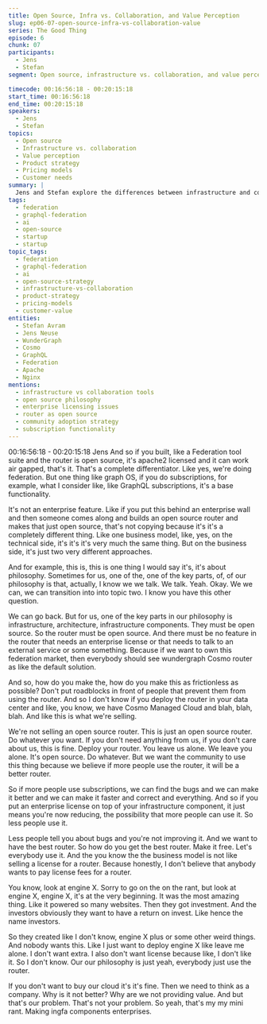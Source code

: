 ```yaml
---
title: Open Source, Infra vs. Collaboration, and Value Perception
slug: ep06-07-open-source-infra-vs-collaboration-value
series: The Good Thing
episode: 6
chunk: 07
participants:
  - Jens
  - Stefan
segment: Open source, infrastructure vs. collaboration, and value perception

timecode: 00:16:56:18 - 00:20:15:18
start_time: 00:16:56:18
end_time: 00:20:15:18
speakers:
  - Jens
  - Stefan
topics:
  - Open source
  - Infrastructure vs. collaboration
  - Value perception
  - Product strategy
  - Pricing models
  - Customer needs
summary: |
  Jens and Stefan explore the differences between infrastructure and collaboration tools, the value perception of each, and how open source plays a role in product strategy and pricing models.
tags:
  - federation
  - graphql-federation
  - ai
  - open-source
  - startup
  - startup
topic_tags:
  - federation
  - graphql-federation
  - ai
  - open-source-strategy
  - infrastructure-vs-collaboration
  - product-strategy
  - pricing-models
  - customer-value
entities:
  - Stefan Avram
  - Jens Neuse
  - WunderGraph
  - Cosmo
  - GraphQL
  - Federation
  - Apache
  - Nginx
mentions:
  - infrastructure vs collaboration tools
  - open source philosophy
  - enterprise licensing issues
  - router as open source
  - community adoption strategy
  - subscription functionality
---
```


00:16:56:18 - 00:20:15:18
Jens
And so if you built, like a Federation tool suite and the router is open source, it's apache2
licensed and it can work air gapped, that's it. That's a complete differentiator. Like yes, we're
doing federation. But one thing like graph OS, if you do subscriptions, for example, what I
consider like, like GraphQL subscriptions, it's a base functionality.

It's not an enterprise feature. Like if you put this behind an enterprise wall and then someone
comes along and builds an open source router and makes that just open source, that's not
copying because it's it's a completely different thing. Like one business model, like, yes, on the
technical side, it's it's it's very much the same thing. But on the business side, it's just two very
different approaches.

And for example, this is, this is one thing I would say it's, it's about philosophy. Sometimes for
us, one of the, one of the key parts, of, of our philosophy is that, actually, I know we we talk. We
talk. Yeah. Okay. We we can, we can transition into into topic two. I know you have this other
question.

We can go back. But for us, one of the key parts in our philosophy is infrastructure, architecture,
infrastructure components. They must be open source. So the router must be open source. And
there must be no feature in the router that needs an enterprise license or that needs to talk to an
external service or some something. Because if we want to own this federation market, then
everybody should see wundergraph Cosmo router as like the default solution.

And so, how do you make the, how do you make this as frictionless as possible? Don't put
roadblocks in front of people that prevent them from using the router. And so I don't know if you
deploy the router in your data center and like, you know, we have Cosmo Managed Cloud and
blah, blah, blah. And like this is what we're selling.

We're not selling an open source router. This is just an open source router. Do whatever you
want. If you don't need anything from us, if you don't care about us, this is fine. Deploy your
router. You leave us alone. We leave you alone. It's open source. Do whatever. But we want the
community to use this thing because we believe if more people use the router, it will be a better
router.

So if more people use subscriptions, we can find the bugs and we can make it better and we
can make it faster and correct and everything. And so if you put an enterprise license on top of
your infrastructure component, it just means you're now reducing, the possibility that more
people can use it. So less people use it.

Less people tell you about bugs and you're not improving it. And we want to have the best
router. So how do you get the best router. Make it free. Let's everybody use it. And the you know
the the business model is not like selling a license for a router. Because honestly, I don't believe
that anybody wants to pay license fees for a router.

You know, look at engine X. Sorry to go on the on the rant, but look at engine X, engine X, it's at
the very beginning. It was the most amazing thing. Like it powered so many websites. Then they
got investment. And the investors obviously they want to have a return on invest. Like hence the
name investors.

So they created like I don't know, engine X plus or some other weird things. And nobody wants
this. Like I just want to deploy engine X like leave me alone. I don't want extra. I also don't want
license because like, I don't like it. So I don't know. Our our philosophy is just yeah, everybody
just use the router.

If you don't want to buy our cloud it's it's fine. Then we need to think as a company. Why is it not
better? Why are we not providing value. And but that's our problem. That's not your problem. So
yeah, that's my my mini rant. Making ingfa components enterprises.